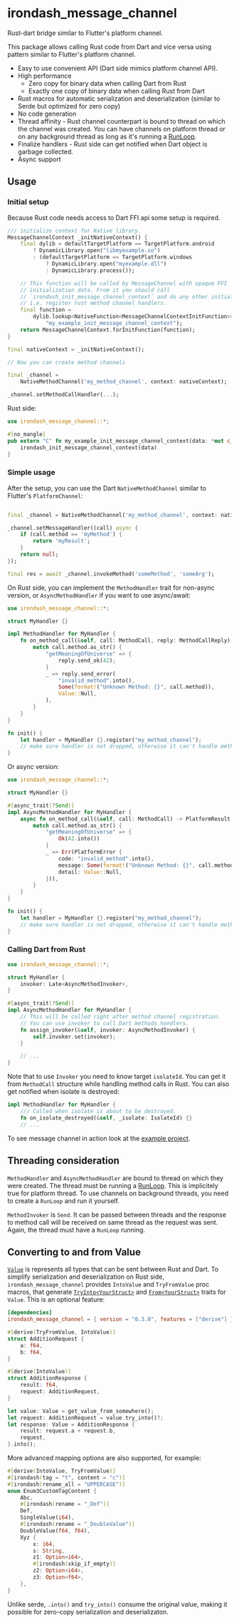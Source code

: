 # irondash_message_channel

Rust-dart bridge similar to Flutter's platform channel.

This package allows calling Rust code from Dart and vice versa using pattern similar
to Flutter's platform channel.

- Easy to use convenient API (Dart side mimics platform channel API).
- High performance
    - Zero copy for binary data when calling Dart from Rust
    - Exactly one copy of binary data when calling Rust from Dart
- Rust macros for automatic serialization and deserialization (similar to Serde but optimized for zero copy)
- No code generation
- Thread affinity - Rust channel counterpart is bound to thread on which the channel was created. You can have channels on platform thread or on any background thread as long as it's running a [RunLoop](https://github.com/irondash/irondash/tree/main/run_loop).
- Finalize handlers - Rust side can get notified when Dart object is garbage collected.
- Async support

## Usage

### Initial setup

Because Rust code needs access to Dart FFI api some setup is required.

```dart
/// initialize context for Native library.
MessageChannelContext _initNativeContext() {
    final dylib = defaultTargetPlatform == TargetPlatform.android
        ? DynamicLibrary.open("libmyexample.so")
        : (defaultTargetPlatform == TargetPlatform.windows
            ? DynamicLibrary.open("myexample.dll")
            : DynamicLibrary.process());

    // This function will be called by MessageChannel with opaque FFI
    // initialization data. From it you should call
    // `irondash_init_message_channel_context` and do any other initialization,
    // i.e. register rust method channel handlers.
    final function =
        dylib.lookup<NativeFunction<MessageChannelContextInitFunction>>(
            "my_example_init_message_channel_context");
    return MessageChannelContext.forInitFunction(function);
}

final nativeContext = _initNativeContext();

// Now you can create method channels

final _channel =
    NativeMethodChannel('my_method_channel', context: nativeContext);

_channel.setMethodCallHandler(...);
```

Rust side:

```rust
use irondash_message_channel::*;

#[no_mangle]
pub extern "C" fn my_example_init_message_channel_context(data: *mut c_void) -> FunctionResult {
    irondash_init_message_channel_context(data)
}
```

### Simple usage

After the setup, you can use the Dart `NativeMethodChannel` similar to Flutter's `PlatformChannel`:

```dart

final _channel = NativeMethodChannel('my_method_channel', context: nativeContext);

_channel.setMessageHandler((call) async {
    if (call.method == 'myMethod') {
        return 'myResult';
    }
    return null;
});

final res = await _channel.invokeMethod('someMethod', 'someArg');
```

On Rust side, you can implement the `MethodHandler` trait for non-async version, or `AsyncMethodHandler` if you want to use async/await:

```rust
use irondash_message_channel::*;

struct MyHandler {}

impl MethodHandler for MyHandler {
    fn on_method_call(&self, call: MethodCall, reply: MethodCallReply) {
        match call.method.as_str() {
            "getMeaningOfUniverse" => {
                reply.send_ok(42);
            }
            _ => reply.send_error(
                "invalid_method".into(),
                Some(format!("Unknown Method: {}", call.method)),
                Value::Null,
            ),
        }
    }
}

fn init() {
    let handler = MyHandler {}.register("my_method_channel");
    // make sure handler is not dropped, otherwise it can't handle method calls.
}

```

Or async version:

```rust
use irondash_message_channel::*;

struct MyHandler {}

#[async_trait(?Send)]
impl AsyncMethodHandler for MyHandler {
    async fn on_method_call(&self, call: MethodCall) -> PlatformResult {
        match call.method.as_str() {
            "getMeaningOfUniverse" => {
                Ok(42.into())
            }
            _ => Err(PlatformError {
                code: "invalid_method".into(),
                message: Some(format!("Unknown Method: {}", call.method)),
                detail: Value::Null,
            })),
        }
    }
}

fn init() {
    let handler = MyHandler {}.register("my_method_channel");
    // make sure handler is not dropped, otherwise it can't handle method calls.
}

```

### Calling Dart from Rust

```rust
use irondash_message_channel::*;

struct MyHandler {
    invoker: Late<AsyncMethodInvoker>,
}

#[async_trait(?Send)]
impl AsyncMethodHandler for MyHandler {
    // This will be called right after method channel registration.
    // You can use invoker to call Dart methods handlers.
    fn assign_invoker(&self, invoker: AsyncMethodInvoker) {
        self.invoker.set(invoker);
    }

    // ...
}

```

Note that to use `Invoker` you need to know target `isolateId`. You can get it from
`MethodCall` structure while handling method calls in Rust. You can also get notified
when isolate is destroyed:

```rust
impl MethodHandler for MyHandler {
    /// Called when isolate is about to be destroyed.
    fn on_isolate_destroyed(&self, _isolate: IsolateId) {}
    // ...
```

To see message channel in action look at the [example project](https://github.com/irondash/irondash/message_channel/dart/example).

## Threading consideration

`MethodHandler` and `AsyncMethodHandler` are bound to thread on which they were created. The thread must be running a [RunLoop](https://github.com/irondash/irondash/tree/message_channel_example/run_loop). This is implicitely true for platform thread. To use channels on background threads, you need to create a `RunLoop` and run it yourself.

`MethodInvoker` is `Send`. It can be passed between threads and the response to method call will be received on same thread as the request was sent. Again, the thread must have a `RunLoop` running.

## Converting to and from Value

[`Value`](https://github.com/irondash/irondash/blob/message_channel_example/message_channel/rust/src/value.rs) is represents all types that can be sent between Rust and Dart. To simplify serialization and deserialization on Rust side, `irondash_message_channel` provides `IntoValue` and `TryFromValue` proc macros, that generate [`TryInto<YourStruct>`](https://doc.rust-lang.org/std/convert/trait.TryInto.html) and [`From<YourStruct>`](https://doc.rust-lang.org/std/convert/trait.From.html) traits for `Value`. This is an optional feature:

```toml
[dependencies]
irondash_message_channel = { version = "0.3.0", features = ["derive"] }
```

```rust
#[derive(TryFromValue, IntoValue)]
struct AdditionRequest {
    a: f64,
    b: f64,
}

#[derive(IntoValue)]
struct AdditionResponse {
    result: f64,
    request: AdditionRequest,
}

let value: Value = get_value_from_somewhere();
let request: AdditionRequest = value.try_into()?;
let response: Value = AdditionResponse {
    result: request.a + request.b,
    request,
}.into();
```

More advanced mapping options are also supported, for example:

```rust
#[derive(IntoValue, TryFromValue)]
#[irondash(tag = "t", content = "c")]
#[irondash(rename_all = "UPPERCASE")]
enum Enum3CustomTagContent {
    Abc,
    #[irondash(rename = "_Def")]
    Def,
    SingleValue(i64),
    #[irondash(rename = "_DoubleValue")]
    DoubleValue(f64, f64),
    Xyz {
        x: i64,
        s: String,
        z1: Option<i64>,
        #[irondash(skip_if_empty)]
        z2: Option<i64>,
        z3: Option<f64>,
    },
}
```

Unlike serde, `.into()` and `try_into()` consume the original value, making it possible for zero-copy serialization and deserializaton.
